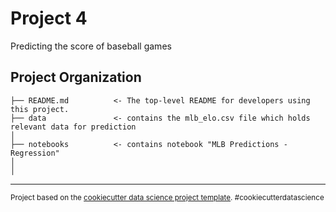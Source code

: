 Project 4
==============================

Predicting the score of baseball games

Project Organization
------------

    ├── README.md          <- The top-level README for developers using this project.
    ├── data               <- contains the mlb_elo.csv file which holds relevant data for prediction
    │
    ├── notebooks          <- contains notebook "MLB Predictions - Regression"
    │                        
    │                         


--------

<p><small>Project based on the <a target="_blank" href="https://drivendata.github.io/cookiecutter-data-science/">cookiecutter data science project template</a>. #cookiecutterdatascience</small></p>
